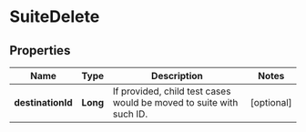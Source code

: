 

# SuiteDelete


## Properties

| Name | Type | Description | Notes |
|------------ | ------------- | ------------- | -------------|
|**destinationId** | **Long** | If provided, child test cases would be moved to suite with such ID. |  [optional] |



